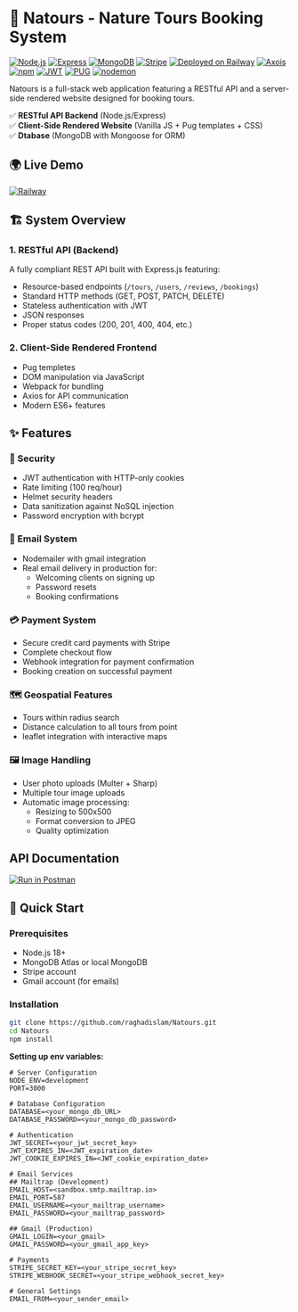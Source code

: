 # 🌿 Natours - Nature Tours Booking System

[![Node.js](https://img.shields.io/badge/Node.js-18.x-green)](https://nodejs.org/)
[![Express](https://img.shields.io/badge/Express-4.x-lightgrey)](https://expressjs.com/)
[![MongoDB](https://img.shields.io/badge/MongoDB-6.0-blue)](https://www.mongodb.com/)
[![Stripe](https://img.shields.io/badge/Stripe-Payments-blueviolet)](https://stripe.com/)
[![Deployed on Railway](https://img.shields.io/badge/Deployed-Railway-6441a5)](https://railway.app)
[![Axois](https://img.shields.io/badge/%F0%9F%94%97-Axios-2e377f)](https://www.axios.com/)
[![npm](https://img.shields.io/badge/npm-red?logo=npm&label=%20%20%20%20%20%20%20%20&labelColor=gray)](https://www.npmjs.com/)
[![JWT](https://img.shields.io/badge/JWT-token-000000)](https://jwt.io/)
[![PUG](https://img.shields.io/badge/%F0%9F%90%B6-%20PUG-73930a)](https://pugjs.org/api/getting-started.html)
[![nodemon](https://img.shields.io/badge/nodemon-7aea0c?logo=nodemon&label=%20%20%20%20%20%20%20%20&labelColor=gray)](https://www.npmjs.com/package/nodemon/)

Natours is a full-stack web application featuring a RESTful API and a server-side rendered website designed for booking tours.

✅ **RESTful API Backend** (Node.js/Express)  
✅ **Client-Side Rendered Website** (Vanilla JS + Pug templates + CSS)  
✅ **Dtabase** (MongoDB with Mongoose for ORM)

## 🌍 Live Demo

<a href="https://natours-raghad.up.railway.app/" target="_blank" rel="noreferrer"><img src="https://img.shields.io/badge/Deployed_on-Railway-6441a5?logo=railway" alt="Railway"></a>

## 🏗️ System Overview

### 1. RESTful API (Backend)

A fully compliant REST API built with Express.js featuring:

- Resource-based endpoints (`/tours`, `/users`, `/reviews`, `/bookings`)
- Standard HTTP methods (GET, POST, PATCH, DELETE)
- Stateless authentication with JWT
- JSON responses
- Proper status codes (200, 201, 400, 404, etc.)

### 2. Client-Side Rendered Frontend

- Pug templetes
- DOM manipulation via JavaScript
- Webpack for bundling
- Axios for API communication
- Modern ES6+ features

## ✨ Features

### 🔐 Security

- JWT authentication with HTTP-only cookies
- Rate limiting (100 req/hour)
- Helmet security headers
- Data sanitization against NoSQL injection
- Password encryption with bcrypt

### 📧 Email System

- Nodemailer with gmail integration
- Real email delivery in production for:
  - Welcoming clients on signing up
  - Password resets
  - Booking confirmations

### 💳 Payment System

- Secure credit card payments with Stripe
- Complete checkout flow
- Webhook integration for payment confirmation
- Booking creation on successful payment

### 🗺️ Geospatial Features

- Tours within radius search
- Distance calculation to all tours from point
- leaflet integration with interactive maps

### 🖼️ Image Handling

- User photo uploads (Multer + Sharp)
- Multiple tour image uploads
- Automatic image processing:
  - Resizing to 500x500
  - Format conversion to JPEG
  - Quality optimization

## API Documentation

<a href="https://documenter.getpostman.com/view/43487895/2sB2jAb7qR" target="_blank" rel="noreferrer"><img src="https://run.pstmn.io/button.svg" alt="Run in Postman"></a>

## 🚀 Quick Start

### Prerequisites

- Node.js 18+
- MongoDB Atlas or local MongoDB
- Stripe account
- Gmail account (for emails)

### Installation

```bash
git clone https://github.com/raghadislam/Natours.git
cd Natours
npm install
```

**Setting up env variables:**

```
# Server Configuration
NODE_ENV=development
PORT=3000

# Database Configuration
DATABASE=<your_mongo_db_URL>
DATABASE_PASSWORD=<your_mongo_db_password>

# Authentication
JWT_SECRET=<your_jwt_secret_key>
JWT_EXPIRES_IN=<JWT_expiration_date>
JWT_COOKIE_EXPIRES_IN=<JWT_cookie_expiration_date>

# Email Services
## Mailtrap (Development)
EMAIL_HOST=<sandbox.smtp.mailtrap.io>
EMAIL_PORT=587
EMAIL_USERNAME=<your_mailtrap_username>
EMAIL_PASSWORD=<your_mailtrap_password>

## Gmail (Production)
GMAIL_LOGIN=<your_gmail>
GMAIL_PASSWORD=<your_gmail_app_key>

# Payments
STRIPE_SECRET_KEY=<your_stripe_secret_key>
STRIPE_WEBHOOK_SECRET=<your_stripe_webhook_secret_key>

# General Settings
EMAIL_FROM=<your_sender_email>
```
